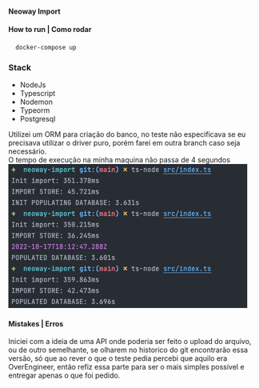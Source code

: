 #### Neoway Import 

#### How to run | Como rodar
```shell
  docker-compose up
```

### Stack

- NodeJs
- Typescript 
- Nodemon 
- Typeorm 
- Postgresql


Utilizei um ORM para criação do banco, no teste não especificava se eu precisava utilizar o driver puro, porém farei em outra branch caso seja necessário. 
</br> 
O tempo de execução na minha maquina não passa de 4 segundos 
![img.png](img.png)


#### Mistakes | Erros 
Iniciei com a ideia de uma API onde poderia ser feito o upload do arquivo, ou de outro semelhante, 
se olharem no historico do git encontrarão essa versão, só que ao rever o que o teste pedia percebi 
que aquilo era OverEngineer, então refiz essa parte para ser o mais simples possível e entregar 
apenas o que foi pedido.




